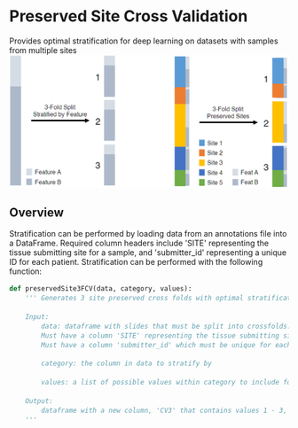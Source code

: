 # Preserved Site Cross Validation
Provides optimal stratification for deep learning on datasets with samples from multiple sites
<br>
<img src="https://github.com/fmhoward/PreservedSiteCV/blob/main/PreservedSitesCV.png?raw=true" width="600">
## Overview
Stratification can be performed by loading data from an annotations file into a DataFrame. Required column headers include 'SITE' representing the tissue submitting site for a sample, and 'submitter_id' representing a unique ID for each patient. Stratification can be performed with the following function:
```python
def preservedSite3FCV(data, category, values):
    ''' Generates 3 site preserved cross folds with optimal stratification of category

    Input:
        data: dataframe with slides that must be split into crossfolds.
        Must have a column 'SITE' representing the tissue submitting site
        Must have a column 'submitter_id' which must be unique for each patient

        category: the column in data to stratify by

        values: a list of possible values within category to include for stratification

    Output:
        dataframe with a new column, 'CV3' that contains values 1 - 3, indicating the assigned crossfold
    '''
```
